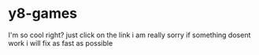 # y8-games
I'm so cool right?
just click on the link
i am really sorry if something dosent work i will fix as fast as possible
